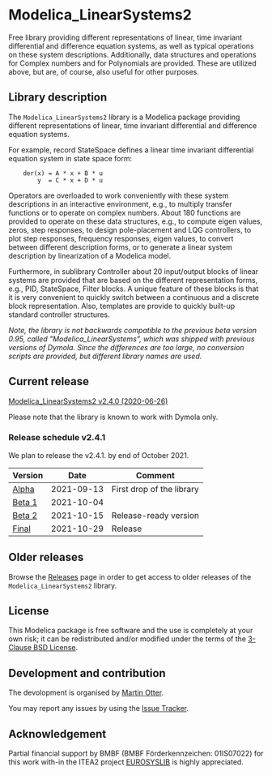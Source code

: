 # Modelica_LinearSystems2

Free library providing different representations of linear, time invariant differential and difference equation systems, as well as typical operations on these system descriptions.
Additionally, data structures and operations for Complex numbers and for Polynomials are provided. These are utilized above, but are, of course, also useful for other purposes.

## Library description

The `Modelica_LinearSystems2` library is a Modelica package providing different representations of linear, time invariant differential and difference equation systems.

For example, record StateSpace defines a linear time invariant differential equation system in state space form:

        der(x) = A * x + B * u
            y  = C * x + D * u

Operators are overloaded to work conveniently with these system descriptions in an interactive environment, e.g., to multiply transfer functions or to operate on complex numbers.
About 180 functions are provided to operate on these data structures, e.g., to compute eigen values, zeros, step responses, to design pole-placement and LQG controllers, to plot step responses, frequency responses, eigen values, to convert between different description forms, or to generate a linear system description by linearization of a Modelica model.

Furthermore, in sublibrary Controller about 20 input/output blocks of linear systems are provided that are based on the different representation forms, e.g., PID, StateSpace, Filter blocks. A unique feature of these blocks is that it is very convenient to quickly switch between a continuous and a discrete block representation. Also, templates are provide to quickly built-up standard controller structures.

*Note, the library is not backwards compatible to the previous beta version 0.95, called "Modelica_LinearSystems", which was shipped with previous versions of Dymola. Since the differences are too large, no conversion scripts are provided, but different library names are used.*

## Current release

[Modelica_LinearSystems2 v2.4.0 (2020-06-26)](../../releases/tag/v2.4.0)

Please note that the library is known to work with Dymola only.

### Release schedule v2.4.1

We plan to release the v2.4.1. by end of October 2021.

| Version | Date | Comment |
|---| ---| ---|
| [Alpha](../../releases/tag/v2.4.1-alpha)  |  2021-09-13 | First drop of the library |
| [Beta 1](../../releases/tag/v2.4.1-beta1) |  2021-10-04 |  |
| [Beta 2](../../releases/tag/v2.4.1-beta.2) |  2021-10-15 | Release-ready version |
| [Final](../../releases/tag/v2.4.1)  |  2021-10-29 | Release |

## Older releases

Browse the [Releases](../../releases) page in order to get access to older releases of the `Modelica_LinearSystems2` library.

## License

This Modelica package is free software and the use is completely at your own risk;
it can be redistributed and/or modified under the terms of the [3-Clause BSD License](https://github.com/modelica/ModelicaStandardLibrary/blob/master/LICENSE).

## Development and contribution
The devolopment is organised by [Martin Otter](http://www.robotic.dlr.de/Martin.Otter).

You may report any issues by using the [Issue Tracker](../../issues).

## Acknowledgement
Partial financial support by BMBF (BMBF Förderkennzeichen: 01IS07022) for this work with-in the ITEA2 project [EUROSYSLIB](https://modelica.org/publications/newsletters/2009-1/index_html#eurosyslib) is highly appreciated.
